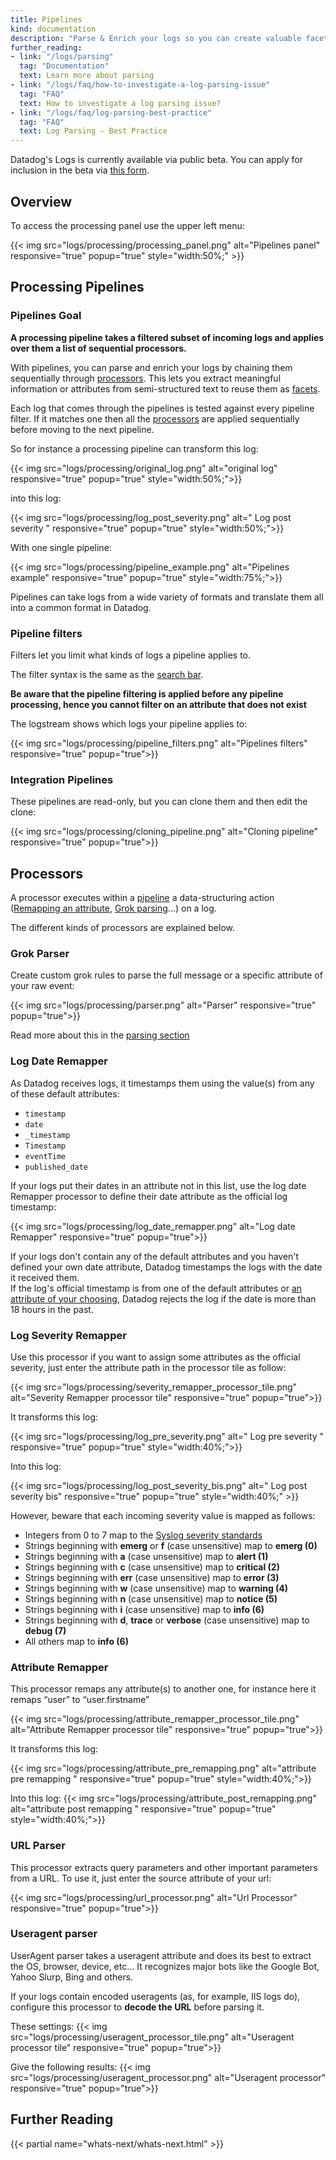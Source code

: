 ```yaml
---
title: Pipelines
kind: documentation
description: "Parse & Enrich your logs so you can create valuable facets & metrics in the Logs Explorer."
further_reading:
- link: "/logs/parsing"
  tag: "Documentation"
  text: Learn more about parsing
- link: "/logs/faq/how-to-investigate-a-log-parsing-issue"
  tag: "FAQ"
  text: How to investigate a log parsing issue?
- link: "/logs/faq/log-parsing-best-practice"
  tag: "FAQ"
  text: Log Parsing - Best Practice
---
```


<div class="alert alert-info">
Datadog's Logs is currently available via public beta. You can apply for inclusion in the beta via <a href="https://www.datadoghq.com/log-management/">this form</a>.
</div>

## Overview

To access the processing panel use the upper left menu:

{{< img src="logs/processing/processing_panel.png" alt="Pipelines panel" responsive="true" popup="true" style="width:50%;" >}}

## Processing Pipelines 
### Pipelines Goal 

**A processing pipeline takes a filtered subset of incoming logs and applies over them a list of sequential processors.**

With pipelines, you can parse and enrich your logs by chaining them sequentially through [processors](#processors). This lets you extract meaningful information or attributes from semi-structured text to reuse them as [facets](/logs/explore/#facets).

Each log that comes through the pipelines is tested against every pipeline filter. If it matches one then all the [processors](#processors) are applied sequentially before moving to the next pipeline.

So for instance a processing pipeline can transform this log:

{{< img src="logs/processing/original_log.png" alt="original log" responsive="true" popup="true" style="width:50%;">}}

into this log: 

{{< img src="logs/processing/log_post_severity.png" alt=" Log post severity " responsive="true" popup="true" style="width:50%;">}}

With one single pipeline:

{{< img src="logs/processing/pipeline_example.png" alt="Pipelines example" responsive="true" popup="true" style="width:75%;">}}

Pipelines can take logs from a wide variety of formats and translate them all into a common format in Datadog.

### Pipeline filters

Filters let you limit what kinds of logs a pipeline applies to.

The filter syntax is the same as the [search bar](/logs/explore/#search-bar).

**Be aware that the pipeline filtering is applied before any pipeline processing, hence you cannot filter on an attribute that does not exist** 

The logstream shows which logs your pipeline applies to:

{{< img src="logs/processing/pipeline_filters.png" alt="Pipelines filters" responsive="true" popup="true">}}

### Integration Pipelines

These pipelines are read-only, but you can clone them and then edit the clone:

{{< img src="logs/processing/cloning_pipeline.png" alt="Cloning pipeline" responsive="true" popup="true">}}

## Processors

A processor executes within a [pipeline](#processing-pipelines) a data-structuring action ([Remapping an attribute](#attribute-remapper), [Grok parsing](#grok-parser)...) on a log.

The different kinds of processors are explained below.

### Grok Parser

Create custom grok rules to parse the full message or a specific attribute of your raw event:

{{< img src="logs/processing/parser.png" alt="Parser" responsive="true" popup="true">}}

Read more about this in the [parsing section](/logs/parsing)

### Log Date Remapper 

As Datadog receives logs, it timestamps them using the value(s) from any of these default attributes:

* `timestamp`
* `date`
* `_timestamp`
* `Timestamp`
* `eventTime`
* `published_date`

If your logs put their dates in an attribute not in this list, use the log date Remapper processor to define their date attribute as the official log timestamp:

{{< img src="logs/processing/log_date_remapper.png" alt="Log date Remapper" responsive="true" popup="true">}}

If your logs don't contain any of the default attributes and you haven't defined your own date attribute, Datadog timestamps the logs with the date it received them.  
If the log's official timestamp is from one of the default attributes or [an attribute of your choosing](/logs/processing/#log-date-remapper), Datadog rejects the log if the date is more than 18 hours in the past.

### Log Severity Remapper

Use this processor if you want to assign some attributes as the official severity, just enter the attribute path in the processor tile as follow:

{{< img src="logs/processing/severity_remapper_processor_tile.png" alt="Severity Remapper processor tile" responsive="true" popup="true">}}

It transforms this log:

{{< img src="logs/processing/log_pre_severity.png" alt=" Log pre severity " responsive="true" popup="true" style="width:40%;">}}

Into this log:

{{< img src="logs/processing/log_post_severity_bis.png" alt=" Log post severity bis" responsive="true" popup="true" style="width:40%;" >}}

However, beware that each incoming severity value is mapped as follows:

* Integers from 0 to 7 map to the [Syslog severity standards](https://en.wikipedia.org/wiki/Syslog#Severity_level)
* Strings beginning with **emerg** or **f** (case unsensitive) map to **emerg (0)**
* Strings beginning with **a** (case unsensitive) map to **alert (1)**
* Strings beginning with **c** (case unsensitive) map to **critical (2)**
* Strings beginning with **err** (case unsensitive) map to **error (3)**
* Strings beginning with **w** (case unsensitive) map to **warning (4)**
* Strings beginning with **n** (case unsensitive) map to **notice (5)**
* Strings beginning with **i** (case unsensitive) map to **info (6)**
* Strings beginning with **d**, **trace** or **verbose** (case unsensitive) map to **debug (7)**
* All others map to **info (6)**

### Attribute Remapper

This processor remaps any attribute(s) to another one, for instance here it remaps “user” to “user.firstname”

{{< img src="logs/processing/attribute_remapper_processor_tile.png" alt="Attribute Remapper processor tile" responsive="true" popup="true">}}

It transforms this log:

{{< img src="logs/processing/attribute_pre_remapping.png" alt="attribute pre remapping " responsive="true" popup="true" style="width:40%;">}}

Into this log:
{{< img src="logs/processing/attribute_post_remapping.png" alt="attribute post remapping " responsive="true" popup="true" style="width:40%;">}}

### URL Parser 

This processor extracts query parameters and other important parameters from a URL. To use it, just enter the source attribute of your url:

{{< img src="logs/processing/url_processor.png" alt="Url Processor" responsive="true" popup="true">}}

### Useragent parser

UserAgent parser takes a useragent attribute and does its best to extract the OS, browser, device, etc...
It recognizes major bots like the Google Bot, Yahoo Slurp, Bing and others.

If your logs contain encoded useragents (as, for example, IIS logs do), configure this processor to **decode the URL** before parsing it.

These settings: 
{{< img src="logs/processing/useragent_processor_tile.png" alt="Useragent processor tile" responsive="true" popup="true">}}

Give the following results:
{{< img src="logs/processing/useragent_processor.png" alt="Useragent processor" responsive="true" popup="true">}}

## Further Reading

{{< partial name="whats-next/whats-next.html" >}}